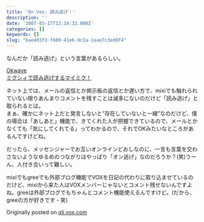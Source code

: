 ```yaml
---
title: 'On Vox: 読み逃げ！'
description: ''
date: '2007-03-17T12:18:32.000Z'
categories: []
keywords: []
slug: "bae403f3-f689-41e6-9c3a-1aae7c3ed8f4"
---
```

なんだか「読み逃げ」という言葉があるらしい。

[Okwave  
ミクシィで読み逃げするマイミク！](http://okwave.jp/qa2835346.html)

ネット上では、メールの返信とか掲示板の返信とか遅い方で、mixiでも触れられていない限りあんまりコメントを残すことは滅多にないのだけど「読み逃げ」と取られるとは。  
まぁ、確かにネット上だと発言しないと”存在していないと一緒”なのだけど、僕の場合は「あしあと」機能で、きてくれた人が把握できているので、メールとかなくても「気にしてくれてる」ってわかるので、それでOKみたいなところがあるんですけどね。

だったら、メッセンジャーでお互いオンラインどおしなのに、一言も言葉を交わさないようなゆるめのつながりはやっぱり「オン逃げ」なのだろうか？(笑)うーん、人付き合いって難しい。

mixiでもgreeでも外部ブログ機能でVOXを日記の代わりに取り込ませているのだけど、mixiから来た人はVOXメンバーじゃないとコメント残せないんですよね。greeは外部ブログでもちゃんとコメント機能使えるんですけど。(だから、greeの方が好きです・笑)

Originally posted on [qli.vox.com](http://qli.vox.com/library/post/%E8%AA%AD%E3%81%BF%E9%80%83%E3%81%92.html)